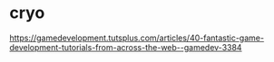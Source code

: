 # cryo

https://gamedevelopment.tutsplus.com/articles/40-fantastic-game-development-tutorials-from-across-the-web--gamedev-3384

